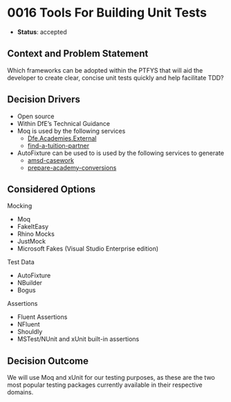 # 0016 Tools For Building Unit Tests

* **Status**: accepted

## Context and Problem Statement
Which frameworks can be adopted within the PTFYS that will aid the developer to create clear, concise unit tests quickly and help facilitate TDD?

## Decision Drivers
* Open source
* Within DfE’s Technical Guidance
* Moq is used by the following services
	* [Dfe.Academies.External](https://github.com/DFE-Digital/Dfe.Academies.External)
	* [find-a-tuition-partner](https://github.com/DFE-Digital/find-a-tuition-partner)
* AutoFixture can be used to is used by the following services to generate 
	* [amsd-casework](https://github.com/DFE-Digital/amsd-casework)
	* [prepare-academy-conversions](https://github.com/DFE-Digital/prepare-academy-conversions)

## Considered Options

Mocking
* Moq
* FakeItEasy
* Rhino Mocks
* JustMock
* Microsoft Fakes (Visual Studio Enterprise edition)

Test Data
* AutoFixture
* NBuilder
* Bogus

Assertions
* Fluent Assertions
* NFluent
* Shouldly
* MSTest/NUnit and xUnit built-in assertions

## Decision Outcome

We will use Moq and xUnit for our testing purposes, as these are the two most popular testing packages currently available in their respective domains.